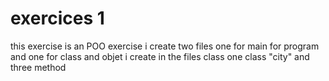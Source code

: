 # exercices 1
this exercise is an POO exercise
i create two files one for main for program and one for class and objet
i create in the files class one class "city" and three method 

